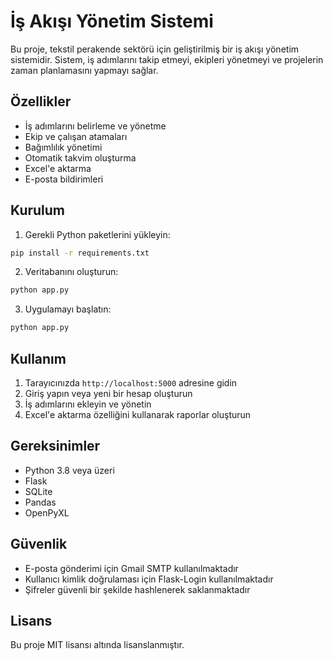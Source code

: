 # İş Akışı Yönetim Sistemi

Bu proje, tekstil perakende sektörü için geliştirilmiş bir iş akışı yönetim sistemidir. Sistem, iş adımlarını takip etmeyi, ekipleri yönetmeyi ve projelerin zaman planlamasını yapmayı sağlar.

## Özellikler

- İş adımlarını belirleme ve yönetme
- Ekip ve çalışan atamaları
- Bağımlılık yönetimi
- Otomatik takvim oluşturma
- Excel'e aktarma
- E-posta bildirimleri

## Kurulum

1. Gerekli Python paketlerini yükleyin:
```bash
pip install -r requirements.txt
```

2. Veritabanını oluşturun:
```bash
python app.py
```

3. Uygulamayı başlatın:
```bash
python app.py
```

## Kullanım

1. Tarayıcınızda `http://localhost:5000` adresine gidin
2. Giriş yapın veya yeni bir hesap oluşturun
3. İş adımlarını ekleyin ve yönetin
4. Excel'e aktarma özelliğini kullanarak raporlar oluşturun

## Gereksinimler

- Python 3.8 veya üzeri
- Flask
- SQLite
- Pandas
- OpenPyXL

## Güvenlik

- E-posta gönderimi için Gmail SMTP kullanılmaktadır
- Kullanıcı kimlik doğrulaması için Flask-Login kullanılmaktadır
- Şifreler güvenli bir şekilde hashlenerek saklanmaktadır

## Lisans

Bu proje MIT lisansı altında lisanslanmıştır. 